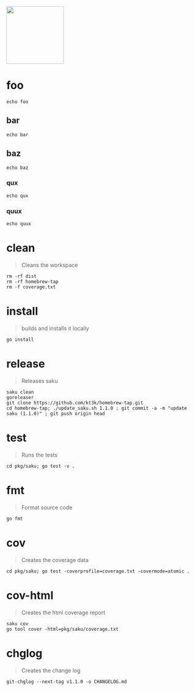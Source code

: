 <img width="150" src="https://kt3k.github.io/saku/media/saku-logo.svg" />

# foo

    echo foo

## bar

    echo bar

## baz

    echo baz

### qux

    echo qux

### quux

    echo quux

# clean
> Cleans the workspace

    rm -rf dist
    rm -rf homebrew-tap
    rm -f coverage.txt

# install
> builds and installs it locally

    go install

# release
> Releases saku

    saku clean
    goreleaser
    git clone https://github.com/kt3k/homebrew-tap.git
    cd homebrew-tap; ./update_saku.sh 1.1.0 ; git commit -a -m "update saku (1.1.0)" ; git push origin head

# test
> Runs the tests

    cd pkg/saku; go test -v .

# fmt
> Format source code

    go fmt

# cov
> Creates the coverage data

    cd pkg/saku; go test -coverprofile=coverage.txt -covermode=atomic .

# cov-html
> Creates the html coverage report

    saku cov
    go tool cover -html=pkg/saku/coverage.txt

# chglog
> Creates the change log

    git-chglog --next-tag v1.1.0 -o CHANGELOG.md
